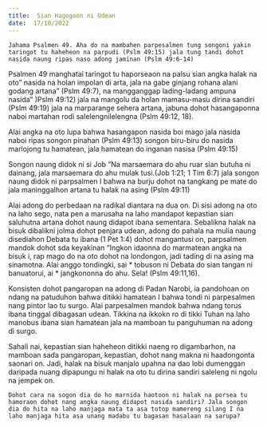 ```yaml
---
title:  Sian Hagogoon ni Udean
date:  17/10/2022
---
```


`Jahama Psalmen 49. Aha do na mambahen parpesalmen tung songoni yakin taringot tu haheheon na parpudi (Pslm 49:15) jala tung tandi dohot nasida naung ripas naso adong jaminan (Pslm 49:6-14)`

Psalmen 49 manghatai taringot tu haporseaon na palsu sian angka halak na oto” nasida na holan impolan di arta, jala na gabe ginjang rohana alani godang artana” (Pslm 49:7), na mangganggap lading-ladang ampuna nasida” )Pslm 49:12) jala na mangolu da holan mamasu-masu dirina sandiri (Pslm 49:19) jala na marparange sehera artana, jabuna dohot hasangaponna naboi martahan rodi salelengnilelengna (Pslm 49:12, 18).

Alai angka na oto lupa bahwa hasangapon nasida boi mago jala nasida naboi ripas songon pinahan (Pslm 49:13) songon biru-biru do nasida marlojong tu hamatean, jala hamatean do inganan nasisa (Pslm 49:15)

Songon naung didok ni si Job “Na marsaemara do ahu ruar sian butuha ni dainang, jala marsaemara do ahu mulak tusi.(Job 1:21; 1 Tim 6:7) jala songon naung didok ni parpsalmen I bahwa na burju dohot na tangkang pe mate do jala maninggalhon artana tu halak na asing (Pslm 49:11)

Alai adong do perbedaan na radikal diantara na dua on. Di sisi adong na oto na laho sego, nata pen a marusaha na laho mandapot kepastian sian saluhutna artana dohot naung didapot ibana sementara. Sebalikna halak na bisuk dibalikni jolma dohot penjara udean, adong do pahala na mulia naung disediahon Debata tu ibana (1 Pet 1:4) dohot mangantusi on, parpsalmen mandok dohot sda keyakinan “Ingkon idaonna do marmatean angka na bisuk i, rap mago do na oto dohot na londongon, jadi tading di na asing ma sinamotna. Alai anggo tondingki, sai * tobuson ni Debata do sian tangan ni banuatorui, ai * jangkononna do ahu. Sela! (Pslm 49:11,16).

Konsisten dohot pangaropan na adong di Padan Narobi, ia pandohoan on ndang na patuduhon bahwa ditikki hamatean I bahwa tondi ni parpesalmen nang pintor lao tu surgo. Alai parpesalmen mandok bahwa ndang torus ibana tinggal dibagasan udean. Tikkina na ikkokn ro di tikki Tuhan na laho manobus ibana sian hamatean jala na mamboan tu panguhuman na adong di surgo.

Sahali nai, kepastian sian haheheon ditikki naeng ro digambarhon, na mamboan sada pangaropan, kepastian, dohot nang makna ni haadongonta saonari on. Jadi, halak na bisuk manjalo upahna na dao lobi dumenggan daripada nuang dipapungu ni halak na oto tu dirina sandiri saleleng ni ngolu na jempek on.

`Dohot cara na sogon dia do ho marnida haotoon ni halak na porsea tu hamoraon dohot nang angka naung didapot nasida sandiri? Jala songon dia do hita na laho manjaga mata ta asa totop mamereng silang I na laho manjaga hita asa unang madabu tu bagasan hasalaan na sarupa?`